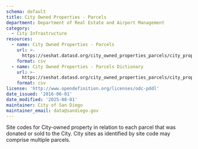 ```yaml
---
schema: default
title: City Owned Properties - Parcels
department: Department of Real Estate and Airport Management
category:
  - City Infrastructure
resources:
  - name: City Owned Properties - Parcels
    url: >-
      https://seshat.datasd.org/city_owned_properties_parcels/city_property_parcels_datasd.csv
    format: csv
  - name: City Owned Properties - Parcels Dictionary
    url: >-
      https://seshat.datasd.org/city_owned_properties_parcels/city_property_parcels_dictionary_datasd.csv
    format: csv
license: 'http://www.opendefinition.org/licenses/odc-pddl'
date_issued: '2016-06-01'
date_modified: '2025-08-01'
maintainer: City of San Diego
maintainer_email: data@sandiego.gov
---
```

Site codes for City-owned property in relation to each parcel that was
donated or sold to the City. City sites as identified by site code may comprise multiple parcels.
